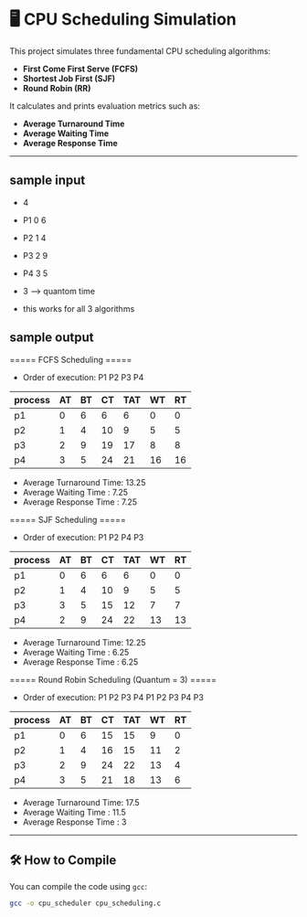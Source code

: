# 🖥️ CPU Scheduling Simulation

This project simulates three fundamental CPU scheduling algorithms:

- **First Come First Serve (FCFS)**
- **Shortest Job First (SJF)**
- **Round Robin (RR)**

It calculates and prints evaluation metrics such as:

- **Average Turnaround Time**
- **Average Waiting Time**
- **Average Response Time**

---
## sample input
 - 4
 - P1 0 6
 - P2 1 4
 - P3 2 9
 - P4 3 5
 - 3  --> quantom time

 - this works for all 3 algorithms

## sample output
===== FCFS Scheduling =====
- Order of execution: P1 P2 P3 P4

|process       | AT | BT | CT | TAT | WT | RT |
|--------------|----|----|----|-----|----|----|
|   p1         | 0  | 6  | 6  | 6   | 0  | 0  |
|   p2         | 1  | 4  | 10 | 9   | 5  | 5  |
|   p3         | 2  | 9  | 19 | 17  | 8  | 8  |
|   p4         | 3  | 5  | 24 | 21  | 16 | 16 |

- Average Turnaround Time: 13.25
- Average Waiting Time   : 7.25
- Average Response Time  : 7.25


===== SJF Scheduling =====
- Order of execution: P1 P2 P4 P3

|process       | AT | BT | CT | TAT | WT | RT |
|--------------|----|----|----|-----|----|----|
|  p1          | 0  | 6  | 6  | 6   | 0  | 0  |
|  p2          | 1  | 4  | 10 | 9   | 5  | 5  |
|  p3          | 3  | 5  | 15 | 12  | 7  | 7  |
|  p4          | 2  | 9  | 24 | 22  | 13 | 13 |

- Average Turnaround Time: 12.25
- Average Waiting Time   : 6.25
- Average Response Time  : 6.25


===== Round Robin Scheduling (Quantum = 3) =====
- Order of execution: P1 P2 P3 P4 P1 P2 P3 P4 P3

|process       | AT | BT | CT | TAT | WT | RT |
|--------------|----|----|----|-----|----|----|
|  p1          | 0  | 6  | 15 | 15  | 9  | 0  |
|  p2          | 1  | 4  | 16 | 15  | 11 | 2  |
|  p3          | 2  | 9  | 24 | 22  | 13 | 4  |
|  p4          | 3  | 5  | 21 | 18  | 13 | 6  |

- Average Turnaround Time: 17.5
- Average Waiting Time   : 11.5
- Average Response Time  : 3


---

## 🛠️ How to Compile

You can compile the code using `gcc`:

```bash
gcc -o cpu_scheduler cpu_scheduling.c
